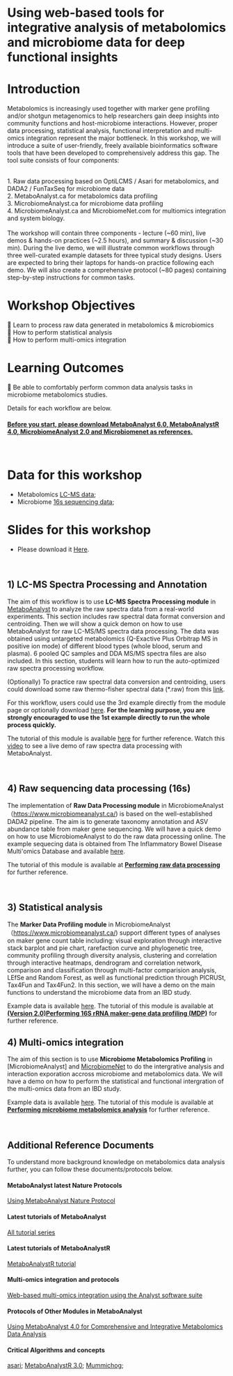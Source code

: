 # Using web-based tools for integrative analysis of metabolomics and microbiome data for deep functional insights

# Introduction
Metabolomics is increasingly used together with marker gene profiling and/or shotgun metagenomics to help
researchers gain deep insights into community functions and host-microbiome interactions. However, proper
data processing, statistical analysis, functional interpretation and multi-omics integration represent the major
bottleneck. In this workshop, we will introduce a suite of user-friendly, freely available bioinformatics software
tools that have been developed to comprehensively address this gap. The tool suite consists of four
components:

<br/>
1. Raw data processing based on OptiLCMS / Asari for metabolomics, and DADA2 / FunTaxSeq for
microbiome data<br/>
2. MetaboAnalyst.ca for metabolomics data profiling<br/>
3. MicrobiomeAnalyst.ca for microbiome data profiling<br/>
4. MicrobiomeAnalyst.ca and MicrobiomeNet.com for multiomics integration and system biology.<br/>

<br/>
The workshop will contain three components - lecture (~60 min), live demos & hands-on practices (~2.5 hours),
and summary & discussion (~30 min). During the live demo, we will illustrate common workflows through three
well-curated example datasets for three typical study designs. Users are expected to bring their laptops for
hands-on practice following each demo. We will also create a comprehensive protocol (~80 pages) containing
step-by-step instructions for common tasks.

<br/>

# Workshop Objectives
 Learn to process raw data generated in metabolomics & microbiomics<br/>
 How to perform statistical analysis<br/>
 How to perform multi-omics integration<br/>

# Learning Outcomes
 Be able to comfortably perform common data analysis tasks in microbiome metabolomics studies.


Details for each workflow are below. 

#### <ins>Before you start, please download [MetaboAnalyst 6.0](https://doi.org/10.1093/nar/gkae253), [MetaboAnalystR 4.0](https://www.nature.com/articles/s41467-024-48009-6), [MicrobiomeAnalyst 2.0](https://doi.org/10.1093/nar/gkad407) and [Microbiomenet](https://academic.oup.com/nar/article/53/D1/D789/7832346?login=false) as references.</ins>

<br/>

# Data for this workshop

- Metabolomics [LC-MS data](https://drive.google.com/drive/folders/1aZ5g0sWYITDUZLk8QZQueSdIeRigHodJ?usp=drive_link);
- Microbiome [16s sequencing data](https://drive.google.com/drive/folders/1HbCeMeh1CIYWyCaz9QelxQdupwMMLOyP?usp=drive_link);


# Slides for this workshop

- Please download it [Here](https://github.com/xia-lab/Metabolomics_2024/blob/main/slides/1_General_intro_MetaboAnalyst.pdf).

<br/>

## 1) LC-MS Spectra Processing and Annotation

The aim of this workflow is to use **LC-MS Spectra Processing module** in [MetaboAnalyst](https://www.metaboanalyst.ca/) to analyze the raw spectra data from a real-world experiments. This section includes raw spectral data format conversion and centroiding. Then we will show a quick demon on how to use MetaboAnalyst for raw LC-MS/MS spectra data processing. The data was obtained using untargeted metabolomics (Q-Exactive Plus Orbitrap MS in positive ion mode) of different blood types (whole blood, serum and plasma). 6 pooled QC samples and DDA MS/MS spectra files are also included. In this section, students will learn how to run the auto-optimized raw spectra processing workflow.

(Optionally) To practice raw spectral data conversion and centroiding, users could download some raw thermo-fisher spectral data (*.raw) from this [link](https://drive.google.com/file/d/17HwDYqISi60bSUEAghQYSzikkuw89n-9/view?usp=sharing).

For this workflow, users could use the 3rd example directly from the module page or optionally download [here](https://www.dropbox.com/scl/fi/2opls296pzffz5hbvjhun/blood_samples.zip?rlkey=tknlc3iik5yhlm2gmkk423c7m). **For the learning purpose, you are strongly encouraged to use the 1st example directly to run the whole process quickly.**

The tutorial of this module is available [here](https://api2.xialab.ca/api/download/metaboanalyst/1_LC_MS_Spectra_Processing.pdf) for further reference. Watch this [video](https://youtu.be/NSwc7Ywvbpw) to see a live demo of raw spectra data processing with MetaboAnalyst.

<br/>

## 4) Raw sequencing data processing (16s)

The implementation of **Raw Data Processing module** in MicrobiomeAnalyst（https://www.microbiomeanalyst.ca/) is based on the well-established DADA2 pipeline. The aim is to generate taxonomy annotation and ASV abundance table from maker gene sequencing. We will have a quick demo on how to use MicrobiomeAnalyst to do the raw data processing online. The example sequecing data is obtained from The Inflammatory Bowel Disease Multi'omics Database and available [here](https://drive.google.com/drive/folders/1HbCeMeh1CIYWyCaz9QelxQdupwMMLOyP?usp=drive_link).

The tutorial of this module is available at [**Performing raw data processing**](https://www.microbiomeanalyst.ca/MicrobiomeAnalyst/docs/Resources.xhtml) for further reference.

<br/>

## 3) Statistical analysis

The **Marker Data Profiling module** in MicrobiomeAnalyst（https://www.microbiomeanalyst.ca/) support different types of analyses on maker gene count table including: visual exploration through interactive stack barplot and pie chart, rarefaction curve and phylogenetic tree, community profiling through diversity analysis, clustering and correlation through interactive heatmaps, dendrogram and correlation network, comparison and classification through multi-factor comparision analysis, LEfSe and Random Forest, as well as functional prediction through PICRUSt, Tax4Fun and Tax4Fun2. In this section, we will have a demo on the main functions to understand the microbiome data from an IBD study. 

Example data is available [here](https://github.com/xia-lab/Metabolomics_2025/tree/main/docs/mdp_input).
The tutorial of this module is available at [**(Version 2.0)Performing 16S rRNA maker-gene data profiling (MDP)**](https://www.microbiomeanalyst.ca/MicrobiomeAnalyst/docs/Resources.xhtml) for further reference.
<br/>

## 4) Multi-omics integration

The aim of this section is to use **Microbiome Metabolomics Profiling** in [MicrobiomeAnalyst] and [MicrobiomeNet](https://www.microbiomenet.com/) to do the intergrative analysis and interaction exporation accross microbiome and metabolomics data. We will have a demo on how to perform the statistical and functional intergration of the multi-omics data from an IBD study. 

Example data is available [here](https://github.com/xia-lab/Metabolomics_2025/tree/main/docs/mmp_input).
The tutorial of this module is available at [**Performing microbiome metabolomics analysis**](https://www.microbiomeanalyst.ca/MicrobiomeAnalyst/docs/Resources.xhtml) for further reference.



<br/>

## Additional Reference Documents

To understand more background knowledge on metabolomics data analysis further, you can follow these documents/protocols below. 

#### MetaboAnalyst latest Nature Protocols
[Using MetaboAnalyst Nature Protocol](https://doi.org/10.1038/s41596-022-00710-w)

#### Latest tutorials of MetaboAnalyst
[All tutorial series](https://www.metaboanalyst.ca/MetaboAnalyst/docs/Tutorials.xhtml)


#### Latest tutorials of MetaboAnalystR
[MetaboAnalystR tutorial](https://www.metaboanalyst.ca/MetaboAnalyst/docs/RTutorial.xhtml)


#### Multi-omics integration and protocols
[Web-based multi-omics integration using the Analyst software suite](https://www.nature.com/articles/s41596-023-00950-4)

#### Protocols of Other Modules in MetaboAnalyst
[Using MetaboAnalyst 4.0 for Comprehensive and Integrative Metabolomics Data Analysis](https://currentprotocols.onlinelibrary.wiley.com/doi/10.1002/cpbi.86)

#### Critical Algorithms and concepts
[asari](https://www.nature.com/articles/s41467-023-39889-1);
[MetaboAnalystR 3.0](https://pubmed.ncbi.nlm.nih.gov/32392884/);
[Mummichog](https://pubmed.ncbi.nlm.nih.gov/23861661);
